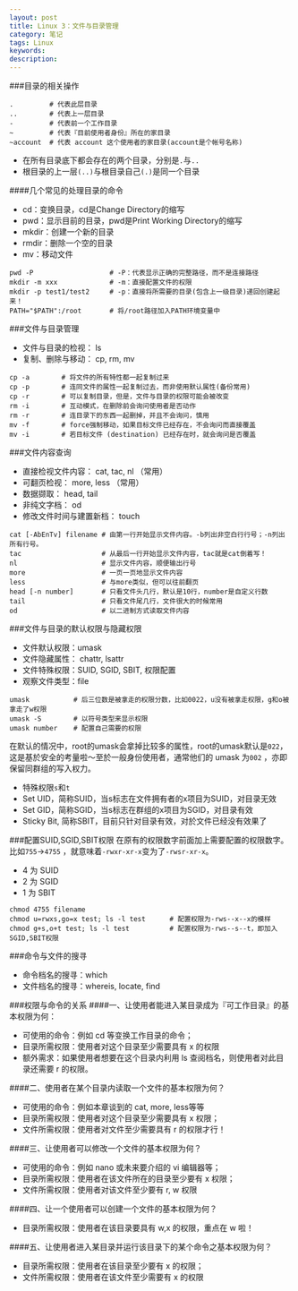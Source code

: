 ```yaml
---
layout: post
title: Linux 3：文件与目录管理
category: 笔记
tags: Linux
keywords: 
description: 
---
```



###目录的相关操作

```
.         # 代表此层目录
..        # 代表上一层目录
-         # 代表前一个工作目录
~         # 代表『目前使用者身份』所在的家目录
~account  # 代表 account 这个使用者的家目录(account是个帐号名称)
```

- 在所有目录底下都会存在的两个目录，分别是`.`与`..`
- 根目录的上一层`(..)`与根目录自己`(.)`是同一个目录


####几个常见的处理目录的命令

- cd：变换目录，cd是Change Directory的缩写
- pwd：显示目前的目录，pwd是Print Working Directory的缩写
- mkdir：创建一个新的目录
- rmdir：删除一个空的目录
- mv：移动文件

```
pwd -P                   # -P：代表显示正确的完整路径，而不是连接路径
mkdir -m xxx             # -m：直接配置文件的权限
mkdir -p test1/test2     # -p：直接将所需要的目录(包含上一级目录)递回创建起来！
PATH="$PATH":/root       # 将/root路径加入PATH环境变量中
```

###文件与目录管理

- 文件与目录的检视： ls
- 复制、删除与移动： cp, rm, mv

```
cp -a        # 将文件的所有特性都一起复制过来
cp -p        # 连同文件的属性一起复制过去，而非使用默认属性(备份常用)
cp -r        # 可以复制目录，但是，文件与目录的权限可能会被改变
rm -i        # 互动模式，在删除前会询问使用者是否动作
rm -r        # 连目录下的东西一起删掉，并且不会询问，慎用
mv -f        # force强制移动，如果目标文件已经存在，不会询问而直接覆盖
mv -i        # 若目标文件 (destination) 已经存在时，就会询问是否覆盖
```

###文件内容查询

- 直接检视文件内容： cat, tac, nl （常用）
- 可翻页检视： more, less （常用）
- 数据撷取： head, tail
- 非纯文字档： od
- 修改文件时间与建置新档： touch

```
cat [-AbEnTv] filename # 由第一行开始显示文件内容。-b列出非空白行行号；-n列出所有行号。
tac                    # 从最后一行开始显示文件内容，tac就是cat倒着写！
nl                     # 显示文件内容，顺便输出行号
more                   # 一页一页地显示文件内容
less                   # 与more类似，但可以往前翻页
head [-n number]       # 只看文件头几行，默认是10行，number是自定义行数
tail                   # 只看文件尾几行，文件很大的时候常用
od                     # 以二进制方式读取文件内容
```

###文件与目录的默认权限与隐藏权限

- 文件默认权限：umask
- 文件隐藏属性： chattr, lsattr
- 文件特殊权限：SUID, SGID, SBIT, 权限配置
- 观察文件类型：file

```
umask           # 后三位数是被拿走的权限分数，比如0022，u没有被拿走权限，g和o被拿走了w权限
umask -S        # 以符号类型来显示权限
umask number    # 配置自己需要的权限
```

在默认的情况中，root的umask会拿掉比较多的属性，root的umask默认是`022`， 这是基於安全的考量啦～至於一般身份使用者，通常他们的 umask 为`002` ，亦即保留同群组的写入权力。

- 特殊权限`s`和`t`
- Set UID，简称SUID，当s标志在文件拥有者的x项目为SUID，对目录无效
- Set GID，简称SGID，当s标志在群组的x项目为SGID，对目录有效
- Sticky Bit, 简称SBIT，目前只针对目录有效，对於文件已经没有效果了

###配置SUID,SGID,SBIT权限
在原有的权限数字前面加上需要配置的权限数字。
比如`755`->`4755` ，就意味着`-rwxr-xr-x`变为了`-rwsr-xr-x`。

- 4 为 SUID
- 2 为 SGID
- 1 为 SBIT

```
chmod 4755 filename
chmod u=rwxs,go=x test; ls -l test      # 配置权限为-rws--x--x的模样
chmod g+s,o+t test; ls -l test          # 配置权限为-rws--s--t，即加入SGID,SBIT权限
```

###命令与文件的搜寻

- 命令档名的搜寻：which
- 文件档名的搜寻：whereis, locate, find

###权限与命令的关系
####一、让使用者能进入某目录成为『可工作目录』的基本权限为何：

- 可使用的命令：例如 cd 等变换工作目录的命令；
- 目录所需权限：使用者对这个目录至少需要具有 x 的权限
- 额外需求：如果使用者想要在这个目录内利用 ls 查阅档名，则使用者对此目录还需要 r 的权限。

####二、使用者在某个目录内读取一个文件的基本权限为何？

- 可使用的命令：例如本章谈到的 cat, more, less等等
- 目录所需权限：使用者对这个目录至少需要具有 x 权限；
- 文件所需权限：使用者对文件至少需要具有 r 的权限才行！

####三、让使用者可以修改一个文件的基本权限为何？

- 可使用的命令：例如 nano 或未来要介绍的 vi 编辑器等；
- 目录所需权限：使用者在该文件所在的目录至少要有 x 权限；
- 文件所需权限：使用者对该文件至少要有 r, w 权限

####四、让一个使用者可以创建一个文件的基本权限为何？

- 目录所需权限：使用者在该目录要具有 w,x 的权限，重点在 w 啦！

####五、让使用者进入某目录并运行该目录下的某个命令之基本权限为何？

- 目录所需权限：使用者在该目录至少要有 x 的权限；
- 文件所需权限：使用者在该文件至少需要有 x 的权限






